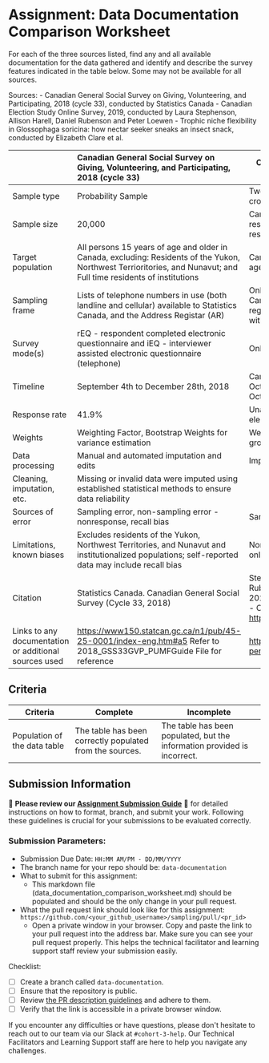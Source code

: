# Assignment: Data Documentation Comparison Worksheet

For each of the three sources listed, find any and all available documentation for the data gathered and identify and describe the survey features indicated in the table below. Some may not be available for all sources.

Sources: - Canadian General Social Survey on Giving, Volunteering, and Participating, 2018 (cycle 33), conducted by Statistics Canada - Canadian Election Study Online Survey, 2019, conducted by Laura Stephenson, Allison Harell, Daniel Rubenson and Peter Loewen - Trophic niche flexibility in Glossophaga soricina: how nectar seeker sneaks an insect snack, conducted by Elizabeth Clare et al.

|                                                       | Canadian General Social Survey on Giving, Volunteering, and Participating, 2018 (cycle 33) | Canadian Election Study Online Survey, 2019 | Trophic niche flexibility in Glossophaga soricina: how nectar seeker sneaks an insect snack |
|----------------|:--------------------|----------------|---------------------|
| Sample type                                           | Probability Sample                                                                                           |  Two-wave panel with a modified rolling-cross section                                           |                                                                                             |
| Sample size                                           | 20,000                                                                                           | Campaign Period Survey: 37,822 respondents; Post-election Survey: 10,340 respondents                                            |                                                                                             |
| Target population                                     | All persons 15 years of age and older in Canada, excluding: Residents of the Yukon, Northwest Terrioritories, and Nunavut; and Full time residents of institutions | Canadian Citizens and Permenant Residents aged 18 or older                                            |                                                                                             |
| Sampling frame                                        | Lists of telephone numbers in use (both landline and cellular) available to Statistics Canada, and the Address Registar (AR) |   Online sample of 37,822 members of the Canadian general population, stratified by region and balanced by gender and age within each region   |      |
| Survey mode(s)                                        | rEQ - respondent completed electronic questionnaire and iEQ - interviewer assisted electronic questionnaire (telephone) | Online Survey                                            |                                                                                             |
| Timeline                                              | September 4th to December 28th, 2018                                                                                           |  Campaign Period Survey: September 13th to October 21st, 2019; Post-election Survey: October 24th to November 11th, 2019                                           |                                                                                             |
| Response rate                                         | 41.9%                                                                                           | Unable to meet target of 50% for Post-election Survey by Qualtrics                                            |                                                                                             |
| Weights                                               |  Weighting Factor, Bootstrap Weights for variance estimation                                                                                          |  Weight Variables - province, gender, age group, and education level                                           |                                                                                             |
| Data processing                                       | Manual and automated imputation and edits                                                                                              | Imputation and cleaning                                            |                                                                                             |
| Cleaning, imputation, etc.                            | Missing or invalid data were imputed using established statistical methods to ensure data reliability                                                                                            |                                             |                                                                                             |
| Sources of error                                      | Sampling error, non-sampling error - nonresponse, recall bias                                                                                           | Sampling Error, Nonresponse Bias                                            |                                                                                             |
| Limitations, known biases                             | Excludes residents of the Yukon, Northwest Territories, and Nunavut and institutionalized populations; self-reported data may include recall bias |  Non-representative of territories, bias from online only surveys                                          |                                                                                             |
| Citation                                              | Statistics  Canada. Canadian General Social Survey (Cycle 33, 2018)                                                                                           | Stephenson, Laura B; Harell, Allison; Rubenson, Daniel; Loewen, Peter John, 2020, "2019 Canadian Election Study (CES) - Online Survey", https://doi.org/10.7910/DVN/DUS88V                                            |                                                                                             |
| Links to any documentation or additional sources used |  https://www150.statcan.gc.ca/n1/pub/45-25-0001/index-eng.htm#a5 Refer to 2018_GSS33GVP_PUMFGuide File for reference | https://dataverse.harvard.edu/dataset.xhtml?persistentId=doi:10.7910/DVN/DUS88V   |  https://besjournals.onlinelibrary.wiley.com/doi/epdf/10.1111/1365-2435.12192      |

## Criteria

|Criteria|Complete|Incomplete|
|--------|----|----|
|Population of the data table|The table has been correctly populated from the sources.|The table has been populated, but the information provided is incorrect.|

## Submission Information

🚨 **Please review our [Assignment Submission Guide](https://github.com/UofT-DSI/onboarding/blob/main/onboarding_documents/submissions.md)** 🚨 for detailed instructions on how to format, branch, and submit your work. Following these guidelines is crucial for your submissions to be evaluated correctly.

### Submission Parameters:
* Submission Due Date: `HH:MM AM/PM - DD/MM/YYYY`
* The branch name for your repo should be: `data-documentation`
* What to submit for this assignment:
     * This markdown file (data_documentation_comparison_worksheet.md) should be populated and should be the only change in your pull request.
* What the pull request link should look like for this assignment: `https://github.com/<your_github_username>/sampling/pull/<pr_id>`
     * Open a private window in your browser. Copy and paste the link to your pull request into the address bar. Make sure you can see your pull request properly. This helps the technical facilitator and learning support staff review your submission easily.

Checklist:
- [ ] Create a branch called `data-documentation`.
- [ ] Ensure that the repository is public.
- [ ] Review [the PR description guidelines](https://github.com/UofT-DSI/onboarding/blob/main/onboarding_documents/submissions.md#guidelines-for-pull-request-descriptions) and adhere to them.
- [ ] Verify that the link is accessible in a private browser window.

If you encounter any difficulties or have questions, please don't hesitate to reach out to our team via our Slack at `#cohort-3-help`. Our Technical Facilitators and Learning Support staff are here to help you navigate any challenges.
